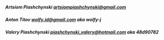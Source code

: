 ##### Artsiom Piashchynski <artsiompiashchynski@gmail.com>
##### Anton Titov <wolfy.jd@gmail.com> aka wolfy-j
##### Valery Piashchynski <piashchynski_valery@hotmail.com> aka 48d90782